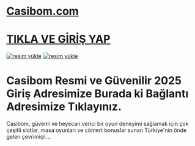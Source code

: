 # <a href="https://www.kisa.link/sampiyonbiziz">Casibom.com</a>
# <a href="https://www.kisa.link/sampiyonbiziz">TIKLA VE GİRİŞ YAP</a>

<a href="https://www.kisa.link/sampiyonbiziz"><img src="https://resmim.net/cdn/2025/01/22/D9Jtgn.png" alt="resim yükle" border="0" /></a>
<a href="https://www.kisa.link/sampiyonbiziz"><img src="https://resmim.net/cdn/2025/01/22/D9Jtgn.png" alt="resim yükle" border="0" /></a>

# Casibom Resmi ve Güvenilir 2025 Giriş Adresimize Burada ki Bağlantı Adresimize Tıklayınız.

Casibom, güvenli ve heyecan verici bir oyun deneyimi sağlamak için çok çeşitli slotlar, masa oyunları ve cömert bonuslar sunan Türkiye'nin önde gelen çevrimiçi ...
